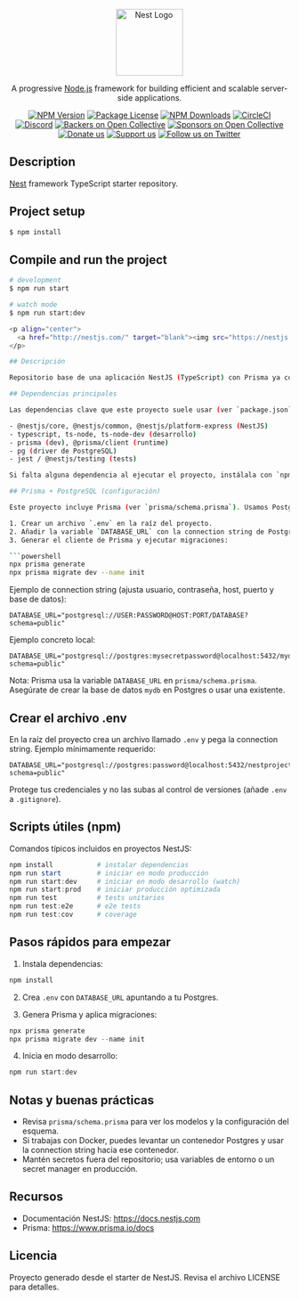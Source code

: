 <p align="center">
<a href="http://nestjs.com/" target="blank"><img src="https://nestjs.com/img/logo-small.svg" width="120" alt="Nest Logo" /></a>

</p>

[circleci-image]: https://img.shields.io/circleci/build/github/nestjs/nest/master?token=abc123def456
[circleci-url]: https://circleci.com/gh/nestjs/nest

  <p align="center">A progressive <a href="http://nodejs.org" target="_blank">Node.js</a> framework for building efficient and scalable server-side applications.</p>
    <p align="center">
<a href="https://www.npmjs.com/~nestjscore" target="_blank"><img src="https://img.shields.io/npm/v/@nestjs/core.svg" alt="NPM Version" /></a>
<a href="https://www.npmjs.com/~nestjscore" target="_blank"><img src="https://img.shields.io/npm/l/@nestjs/core.svg" alt="Package License" /></a>
<a href="https://www.npmjs.com/~nestjscore" target="_blank"><img src="https://img.shields.io/npm/dm/@nestjs/common.svg" alt="NPM Downloads" /></a>
<a href="https://circleci.com/gh/nestjs/nest" target="_blank"><img src="https://img.shields.io/circleci/build/github/nestjs/nest/master" alt="CircleCI" /></a>
<a href="https://discord.gg/G7Qnnhy" target="_blank"><img src="https://img.shields.io/badge/discord-online-brightgreen.svg" alt="Discord"/></a>
<a href="https://opencollective.com/nest#backer" target="_blank"><img src="https://opencollective.com/nest/backers/badge.svg" alt="Backers on Open Collective" /></a>
<a href="https://opencollective.com/nest#sponsor" target="_blank"><img src="https://opencollective.com/nest/sponsors/badge.svg" alt="Sponsors on Open Collective" /></a>
  <a href="https://paypal.me/kamilmysliwiec" target="_blank"><img src="https://img.shields.io/badge/Donate-PayPal-ff3f59.svg" alt="Donate us"/></a>
    <a href="https://opencollective.com/nest#sponsor"  target="_blank"><img src="https://img.shields.io/badge/Support%20us-Open%20Collective-41B883.svg" alt="Support us"></a>
  <a href="https://twitter.com/nestframework" target="_blank"><img src="https://img.shields.io/twitter/follow/nestframework.svg?style=social&label=Follow" alt="Follow us on Twitter"></a>
</p>
  <!--[![Backers on Open Collective](https://opencollective.com/nest/backers/badge.svg)](https://opencollective.com/nest#backer)
  [![Sponsors on Open Collective](https://opencollective.com/nest/sponsors/badge.svg)](https://opencollective.com/nest#sponsor)-->

## Description

[Nest](https://github.com/nestjs/nest) framework TypeScript starter repository.

## Project setup

```bash
$ npm install
```

## Compile and run the project

````bash
# development
$ npm run start

# watch mode
$ npm run start:dev

<p align="center">
  <a href="http://nestjs.com/" target="blank"><img src="https://nestjs.com/img/logo-small.svg" width="120" alt="Nest Logo" /></a>
</p>

## Descripción

Repositorio base de una aplicación NestJS (TypeScript) con Prisma ya configurado en el proyecto. Este README resume lo más importante para empezar rápidamente en español.

## Dependencias principales

Las dependencias clave que este proyecto suele usar (ver `package.json` para versiones exactas):

- @nestjs/core, @nestjs/common, @nestjs/platform-express (NestJS)
- typescript, ts-node, ts-node-dev (desarrollo)
- prisma (dev), @prisma/client (runtime)
- pg (driver de PostgreSQL)
- jest / @nestjs/testing (tests)

Si falta alguna dependencia al ejecutar el proyecto, instálala con `npm install`.

## Prisma + PostgreSQL (configuración)

Este proyecto incluye Prisma (ver `prisma/schema.prisma`). Usamos PostgreSQL como base de datos. Pasos mínimos para configurar la BD local y Prisma:

1. Crear un archivo `.env` en la raíz del proyecto.
2. Añadir la variable `DATABASE_URL` con la connection string de PostgreSQL (ejemplo abajo).
3. Generar el cliente de Prisma y ejecutar migraciones:

```powershell
npx prisma generate
npx prisma migrate dev --name init
````

Ejemplo de connection string (ajusta usuario, contraseña, host, puerto y base de datos):

```text
DATABASE_URL="postgresql://USER:PASSWORD@HOST:PORT/DATABASE?schema=public"
```

Ejemplo concreto local:

```text
DATABASE_URL="postgresql://postgres:mysecretpassword@localhost:5432/mydb?schema=public"
```

Nota: Prisma usa la variable `DATABASE_URL` en `prisma/schema.prisma`. Asegúrate de crear la base de datos `mydb` en Postgres o usar una existente.

## Crear el archivo .env

En la raíz del proyecto crea un archivo llamado `.env` y pega la connection string. Ejemplo mínimamente requerido:

```text
DATABASE_URL="postgresql://postgres:password@localhost:5432/nestproject?schema=public"
```

Protege tus credenciales y no las subas al control de versiones (añade `.env` a `.gitignore`).

## Scripts útiles (npm)

Comandos típicos incluidos en proyectos NestJS:

```powershell
npm install           # instalar dependencias
npm run start         # iniciar en modo producción
npm run start:dev     # iniciar en modo desarrollo (watch)
npm run start:prod    # iniciar producción optimizada
npm run test          # tests unitarios
npm run test:e2e      # e2e tests
npm run test:cov      # coverage
```

## Pasos rápidos para empezar

1. Instala dependencias:

```powershell
npm install
```

2. Crea `.env` con `DATABASE_URL` apuntando a tu Postgres.

3. Genera Prisma y aplica migraciones:

```powershell
npx prisma generate
npx prisma migrate dev --name init
```

4. Inicia en modo desarrollo:

```powershell
npm run start:dev
```

## Notas y buenas prácticas

- Revisa `prisma/schema.prisma` para ver los modelos y la configuración del esquema.
- Si trabajas con Docker, puedes levantar un contenedor Postgres y usar la connection string hacia ese contenedor.
- Mantén secretos fuera del repositorio; usa variables de entorno o un secret manager en producción.

## Recursos

- Documentación NestJS: https://docs.nestjs.com
- Prisma: https://www.prisma.io/docs

## Licencia

Proyecto generado desde el starter de NestJS. Revisa el archivo LICENSE para detalles.
